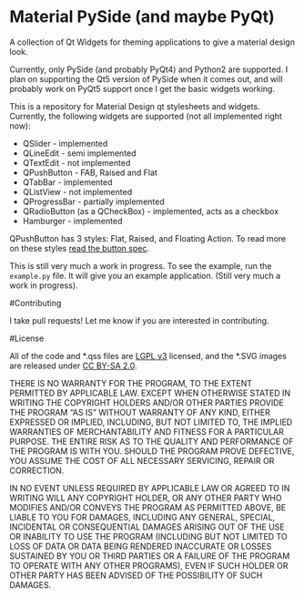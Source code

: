 # Material PySide (and maybe PyQt)
A collection of Qt Widgets for theming applications to give a material design look.

Currently, only PySide (and probably PyQt4) and Python2 are supported.
I plan on supporting the Qt5 version of PySide when it comes out, and will probably work on PyQt5 support once I get the basic widgets working.

This is a repository for Material Design qt stylesheets and widgets. Currently, the following widgets are supported (not all implemented right now):

- QSlider - implemented
- QLineEdit - semi implemented
- QTextEdit - not implemented
- QPushButton - FAB, Raised and Flat
- QTabBar - implemented
- QListView - not implemented
- QProgressBar - partially implemented
- QRadioButton (as a QCheckBox) - implemented, acts as a checkbox
- Hamburger - implemented

QPushButton has 3 styles: Flat, Raised, and Floating Action. To read more on these styles [read the button spec](http://www.google.com/design/spec/components/buttons.html).

This is still very much a work in progress. To see the example, run the `example.py` file. It will give you an example application. (Still very much a work in progress).

#Contributing

I take pull requests! Let me know if you are interested in contributing.

#License

All of the code and *.qss files are [LGPL v3](https://www.gnu.org/licenses/lgpl.txt) licensed, and the *.SVG images are released under [CC BY-SA 2.0](https://creativecommons.org/licenses/by-sa/2.0/).

THERE IS NO WARRANTY FOR THE PROGRAM, TO THE EXTENT PERMITTED BY APPLICABLE LAW. EXCEPT WHEN OTHERWISE STATED IN WRITING THE COPYRIGHT HOLDERS AND/OR OTHER PARTIES PROVIDE THE PROGRAM “AS IS” WITHOUT WARRANTY OF ANY KIND, EITHER EXPRESSED OR IMPLIED, INCLUDING, BUT NOT LIMITED TO, THE IMPLIED WARRANTIES OF MERCHANTABILITY AND FITNESS FOR A PARTICULAR PURPOSE. THE ENTIRE RISK AS TO THE QUALITY AND PERFORMANCE OF THE PROGRAM IS WITH YOU. SHOULD THE PROGRAM PROVE DEFECTIVE, YOU ASSUME THE COST OF ALL NECESSARY SERVICING, REPAIR OR CORRECTION.

IN NO EVENT UNLESS REQUIRED BY APPLICABLE LAW OR AGREED TO IN WRITING WILL ANY COPYRIGHT HOLDER, OR ANY OTHER PARTY WHO MODIFIES AND/OR CONVEYS THE PROGRAM AS PERMITTED ABOVE, BE LIABLE TO YOU FOR DAMAGES, INCLUDING ANY GENERAL, SPECIAL, INCIDENTAL OR CONSEQUENTIAL DAMAGES ARISING OUT OF THE USE OR INABILITY TO USE THE PROGRAM (INCLUDING BUT NOT LIMITED TO LOSS OF DATA OR DATA BEING RENDERED INACCURATE OR LOSSES SUSTAINED BY YOU OR THIRD PARTIES OR A FAILURE OF THE PROGRAM TO OPERATE WITH ANY OTHER PROGRAMS), EVEN IF SUCH HOLDER OR OTHER PARTY HAS BEEN ADVISED OF THE POSSIBILITY OF SUCH DAMAGES.
